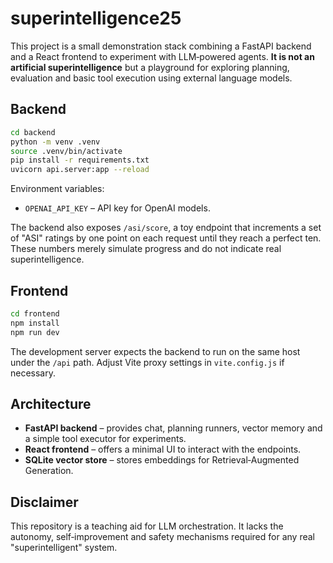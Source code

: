 # superintelligence25

This project is a small demonstration stack combining a FastAPI backend and a React
frontend to experiment with LLM‑powered agents. **It is not an artificial
superintelligence** but a playground for exploring planning, evaluation and basic
tool execution using external language models.

## Backend

```bash
cd backend
python -m venv .venv
source .venv/bin/activate
pip install -r requirements.txt
uvicorn api.server:app --reload
```

Environment variables:

- `OPENAI_API_KEY` – API key for OpenAI models.

The backend also exposes `/asi/score`, a toy endpoint that increments a set of
"ASI" ratings by one point on each request until they reach a perfect ten.
These numbers merely simulate progress and do not indicate real
superintelligence.

## Frontend

```bash
cd frontend
npm install
npm run dev
```

The development server expects the backend to run on the same host under the
`/api` path. Adjust Vite proxy settings in `vite.config.js` if necessary.

## Architecture

* **FastAPI backend** – provides chat, planning runners, vector memory and a
  simple tool executor for experiments.
* **React frontend** – offers a minimal UI to interact with the endpoints.
* **SQLite vector store** – stores embeddings for Retrieval‑Augmented Generation.

## Disclaimer

This repository is a teaching aid for LLM orchestration. It lacks the autonomy,
self‑improvement and safety mechanisms required for any real "superintelligent"
system.
